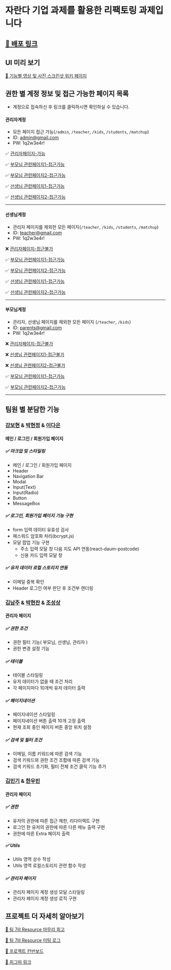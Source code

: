# 자란다 기업 과제를 활용한 리팩토링 과제입니다

## [🔗 배포 링크](https://naughty-curie-d72f2a.netlify.app/)

## UI 미리 보기

[🔗 기능별 영상 및 사진 스크린샷 위키 페이지](https://github.com/SeongsangCHO/wanted-preonboarding-subject-3/wiki/%ED%8E%98%EC%9D%B4%EC%A7%80-%EB%B3%84-%EC%8A%A4%ED%81%AC%EB%A6%B0%EC%83%B7)


## 권한 별 계정 정보 및 접근 가능한 페이지 목록

- 계정으로 접속하신 후 링크를 클릭하시면 확인하실 수 있습니다.

#### 관리자계정

- 모든 페이지 접근 가능(`/admin`, `/teacher`, `/kids`, `/students`, `/matchup`)
- ID: [admin@gmail.com](mailto:admin@gmail.com)
- PW: 1q2w3e4r!

✅   [관리자페이지-가능](https://naughty-curie-d72f2a.netlify.app/admin)

✅   [부모님 관련페이지1-접근가능](https://naughty-curie-d72f2a.netlify.app/teacher)

✅   [부모님 관련페이지2-접근가능](https://naughty-curie-d72f2a.netlify.app/kids)

✅   [선생님 관련페이지1-접근가능](https://naughty-curie-d72f2a.netlify.app/students)

✅   [선생님 관련페이지2-접근가능](https://naughty-curie-d72f2a.netlify.app/matchup)


---


#### 선생님계정

- 관리자 페이지를 제외한 모든 페이지(`/teacher`, `/kids`, `/students`, `/matchup`)
- ID: [teacher@gmail.com](mailto:admin@gmail.com)
- PW: 1q2w3e4r!

❌   [관리자페이지-접근불가](https://naughty-curie-d72f2a.netlify.app/admin)

✅   [부모님 관련페이지1-접근가능](https://naughty-curie-d72f2a.netlify.app/teacher)

✅   [부모님 관련페이지2-접근가능](https://naughty-curie-d72f2a.netlify.app/kids)

✅   [선생님 관련페이지1-접근가능](https://naughty-curie-d72f2a.netlify.app/matchup)

✅   [선생님 관련페이지2-접근가능](https://naughty-curie-d72f2a.netlify.app/students)


---

#### 부모님계정

- 관리자, 선생님 페이지를 제외한 모든 페이지 (`/teacher`, `/kids`)
- ID: [parents@gmail.com](mailto:parents@gmail.com)
- PW: 1q2w3e4r!

❌   [관리자페이지-접근불가](https://naughty-curie-d72f2a.netlify.app/admin)

❌   [선생님 관련페이지1-접근불가](https://naughty-curie-d72f2a.netlify.app/students)

❌   [선생님 관련페이지2-접근불가](https://naughty-curie-d72f2a.netlify.app/matchup)

✅   [부모님 관련페이지1-접근가능](https://naughty-curie-d72f2a.netlify.app/teacher)

✅   [부모님 관련페이지2-접근가능](https://naughty-curie-d72f2a.netlify.app/kids)

---


## 팀원 별 분담한 기능

### [강보현](https://github.com/bohyunkang) & [박현정](https://github.com/imhjlov) & [이다은](https://github.com/daeun-react)

#### 메인 / 로그인 / 회원가입 페이지

##### ✅ 마크업 및 스타일링

- 메인 / 로그인 / 회원가입 페이지
- Header
- Navigation Bar
- Modal
- Input(Text)
- Input(Radio)
- Button
- MessageBox

##### ✅ 로그인, 회원가입 페이지 기능 구현

- form 입력 데이터 유효성 검사
- 패스워드 암호화 처리(bcrypt.js)
- 모달 팝업 기능 구현
  - 주소 입력 모달 창 다음 지도 API 연동(react-daum-postcode)
  - 신용 카드 입력 모달 창

##### ✅ 유저 데이터 로컬 스토리지 연동

- 이메일 중복 확인
- Header 로그인 여부 판단 후 조건부 렌더링

### [김남주](https://github.com/skawnkk) & [박현찬](https://github.com/Eyes0n) & [조성상](https://github.com/SeongsangCHO)

#### 관리자 페이지

##### ✅ 권한 조건

- 권한 필터 기능( 부모님, 선생님, 관리자 )
- 권한 변경 설정 기능

##### ✅ 테이블

- 테이블 스타일링
- 유저 데이터가 없을 때 조건 처리
- 각 페이지마다 10개씩 유저 데이터 출력

##### ✅ 페이지네이션

- 페이지네이션 스타일링
- 페이지네이션 버튼 출력 10개 고정 출력
- 현재 조회 중인 페이지 버튼 중앙 위치 설정

##### ✅ 검색 및 필터 조건

- 이메일, 이름 키워드에 따른 검색 기능
- 검색 키워드와 권한 조건 조합에 따른 검색 기능
- 검색 키워드 초기화, 필터 전체 조건 클릭 기능 추가

### [김민기](https://github.com/mong-byte) & [한우빈](https://github.com/hwb0218)

#### 관리자 페이지

##### ✅ 권한

- 유저의 권한에 따른 접근 제한, 리다이렉트 구현
- 로그인 한 유저의 권한에 따른 다른 메뉴 출력 구현
- 권한에 따른 Extra 페이지 출력

##### ✅ Utils

- Utils 영역 상수 작성
- Utils 영역 로컬스토리지 관련 함수 작성

##### ✅ 관리자 페이지

- 관리자 페이지 계정 생성 모달 스타일링
- 관리자 페이지 계정 생성 로직 구현

## 프로젝트 더 자세히 알아보기
[🔗 팀 7ill Resource 마무리 회고](https://bohyunkang.notion.site/8-6-Project-94fb2d99a1c346ecbf0b1ac3cb01414f)

[🔗 팀 7ill Resource 미팅 로그](https://bohyunkang.notion.site/7ill-Resource-2f8ec63f3a9048418eaa18269cc9bfb8)

[🔗 프로젝트 칸반보드](https://github.com/SeongsangCHO/wanted-preonboarding-subject-3/projects/1)

[🔗 피그마 링크](https://www.figma.com/file/BV3d2knhk0j275H0kLQnRs/%EC%9E%90%EB%9E%80%EB%8B%A4-%ED%94%84%EB%A1%9C%ED%86%A0%ED%83%80%EC%9E%85-UI-%EB%94%94%EC%9E%90%EC%9D%B8?node-id=0%3A1)
